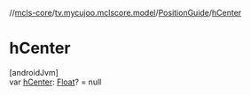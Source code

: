 //[mcls-core](../../../index.md)/[tv.mycujoo.mclscore.model](../index.md)/[PositionGuide](index.md)/[hCenter](h-center.md)

# hCenter

[androidJvm]\
var [hCenter](h-center.md): [Float](https://kotlinlang.org/api/latest/jvm/stdlib/kotlin/-float/index.html)? = null
